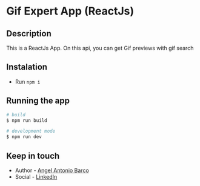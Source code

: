 # Gif Expert App (ReactJs)

## Description

This is a ReactJs App. On this api, you can get Gif previews with gif search

## Instalation

* Run `npm i`

## Running the app

```bash
# build
$ npm run build

# development mode
$ npm run dev
```

## Keep in touch

- Author - [Angel Antonio Barco](https://drakeredfield.github.io/)
- Social - [LinkedIn](https://www.linkedin.com/in/angel-antonio-barco-alfaro-b36b6316a/)